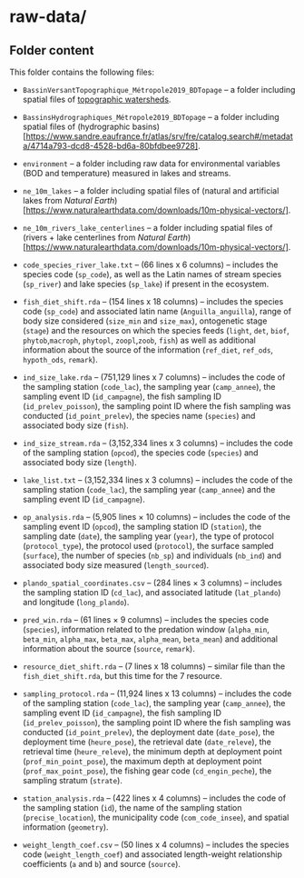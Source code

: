 # raw-data/

## Folder content
This folder contains the following files:  
- `BassinVersantTopographique_Métropole2019_BDTopage` – a folder including spatial files of [topographic watersheds](https://www.sandre.eaufrance.fr/atlas/srv/fre/catalog.search#/metadata/6571f89a-0608-49a2-9ab5-f005d842e81f).  

- `BassinsHydrographiques_Métropole2019_BDTopage` – a folder including spatial files of (hydrographic basins)[https://www.sandre.eaufrance.fr/atlas/srv/fre/catalog.search#/metadata/4714a793-dcd8-4528-bd6a-80bfdbee9728].  

- `environment` – a folder including raw data for environmental variables (BOD and temperature) measured in lakes and streams.  

- `ne_10m_lakes` – a folder including spatial files of (natural and artificial lakes from *Natural Earth*)[https://www.naturalearthdata.com/downloads/10m-physical-vectors/].  

- `ne_10m_rivers_lake_centerlines` – a folder including spatial files of (rivers + lake centerlines from *Natural Earth*)[https://www.naturalearthdata.com/downloads/10m-physical-vectors/].  

- `code_species_river_lake.txt` – (66 lines x 6 columns) – includes the species code (`sp_code`), as well as the Latin names of stream species (`sp_river`) and lake species (`sp_lake`) if present in the ecosystem.  

- `fish_diet_shift.rda` – (154 lines x 18 columns) – includes the species code (`sp_code`) and associated latin name (`Anguilla_anguilla`), range of body size considered (`size_min` and `size_max`),  ontogenetic stage (`stage`) and the resources on which the species feeds (`light`, `det`, `biof`, `phytob`,`macroph`, `phytopl`, `zoopl`,`zoob`, `fish`) as well as additional information about the source of the information (`ref_diet`, `ref_ods`, `hypoth_ods`, `remark`).  

- `ind_size_lake.rda` – (751,129 lines x 7 columns) – includes the code of the sampling station (`code_lac`), the sampling year (`camp_annee`), the sampling event ID (`id_campagne`), the fish sampling ID (`id_prelev_poisson`), the sampling point ID where the fish sampling was conducted (`id_point_prelev`), the species name (`species`) and associated body size (`fish`).  

- `ind_size_stream.rda` – (3,152,334 lines x 3 columns) – includes the code of the sampling station (`opcod`), the species code (`species`) and associated body size (`length`).  

- `lake_list.txt` – (3,152,334 lines x 3 columns) – includes the code of the sampling station (`code_lac`), the sampling year (`camp_annee`) and the sampling event ID (`id_campagne`).  

- `op_analysis.rda` – (5,905 lines × 10 columns) – includes the code of the sampling event ID (`opcod`), the sampling station ID (`station`), the sampling date (`date`), the sampling year (`year`), the type of protocol (`protocol_type`), the protocol used (`protocol`), the surface sampled (`surface`), the number of species (`nb_sp`) and individuals (`nb_ind`) and associated body size measured (`length_sourced`).  

- `plando_spatial_coordinates.csv` – (284 lines × 3 columns) – includes the sampling station ID (`cd_lac`), and associated latitude (`lat_plando`) and longitude (`long_plando`).  

- `pred_win.rda` – (61 lines × 9 columns) – includes the species code (`species`), information related to the predation window (`alpha_min`, `beta_min`, `alpha_max`, `beta_max`, `alpha_mean`, `beta_mean`) and additional information about the source (`source`, `remark`).    

- `resource_diet_shift.rda` – (7 lines x 18 columns) – similar file than the `fish_diet_shift.rda`, but this time for the 7 resource.   

- `sampling_protocol.rda` – (11,924 lines x 13 columns) – includes the code of the sampling station (`code_lac`), the sampling year (`camp_annee`), the sampling event ID (`id_campagne`), the fish sampling ID (`id_prelev_poisson`), the sampling point ID where the fish sampling was conducted (`id_point_prelev`), the deployment date (`date_pose`), the deployment time (`heure_pose`), the retrieval date (`date_releve`), the retrieval time (`heure_releve`), the minimum depth at deployment point (`prof_min_point_pose`), the maximum depth at deployment point (`prof_max_point_pose`), the fishing gear code (`cd_engin_peche`), the sampling stratum (`strate`).  

- `station_analysis.rda` – (422 lines x 4 columns) – includes the code of the sampling station (`id`), the name of the sampling station (`precise_location`), the municipality code (`com_code_insee`), and spatial information (`geometry`).  

- `weight_length_coef.csv` – (50 lines x 4 columns) – includes the species code (`weight_length_coef`) and associated length-weight relationship coefficients (`a` and `b`) and source (`source`).
